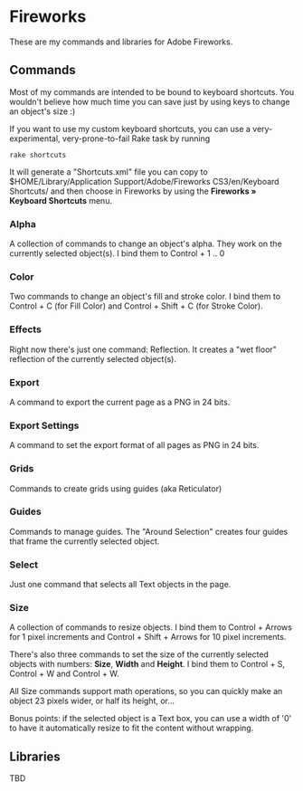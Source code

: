 # Fireworks

These are my commands and libraries for Adobe Fireworks.

## Commands
Most of my commands are intended to be bound to keyboard shortcuts. You wouldn't believe how much time you can save just by using keys to change an object's size :)

If you want to use my custom keyboard shortcuts, you can use a very-experimental, very-prone-to-fail Rake task by running

    rake shortcuts

It will generate a "Shortcuts.xml" file you can copy to $HOME/Library/Application Support/Adobe/Fireworks CS3/en/Keyboard Shortcuts/ and then choose in Fireworks by using the **Fireworks » Keyboard Shortcuts** menu.

### Alpha
A collection of commands to change an object's alpha. They work on the currently selected object(s). I bind them to Control + 1 .. 0

### Color
Two commands to change an object's fill and stroke color. I bind them to Control + C (for Fill Color) and Control + Shift + C (for Stroke Color).

### Effects
Right now there's just one command: Reflection. It creates a "wet floor" reflection of the currently selected object(s).

### Export
A command to export the current page as a PNG in 24 bits.

### Export Settings
A command to set the export format of all pages as PNG in 24 bits.

### Grids
Commands to create grids using guides (aka Reticulator)

### Guides
Commands to manage guides. The "Around Selection" creates four guides that frame the currently selected object.

### Select
Just one command that selects all Text objects in the page.

### Size
A collection of commands to resize objects. I bind them to Control + Arrows for 1 pixel increments and Control + Shift + Arrows for 10 pixel increments.

There's also three commands to set the size of the currently selected objects with numbers: **Size**, **Width** and **Height**. I bind them to Control + S, Control + W and Control + W.

All Size commands support math operations, so you can quickly make an object 23 pixels wider, or half its height, or...

Bonus points: if the selected object is a Text box, you can use a width of '0' to have it automatically resize to fit the content without wrapping.


## Libraries

TBD